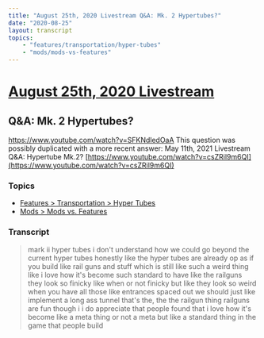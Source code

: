```yaml
---
title: "August 25th, 2020 Livestream Q&A: Mk. 2 Hypertubes?"
date: "2020-08-25"
layout: transcript
topics:
    - "features/transportation/hyper-tubes"
    - "mods/mods-vs-features"
---
```

# [August 25th, 2020 Livestream](../2020-08-25.md)
## Q&A: Mk. 2 Hypertubes?
https://www.youtube.com/watch?v=SFKNdledOaA
This question was possibly duplicated with a more recent answer: May 11th, 2021 Livestream Q&A: Hypertube Mk.2? [https://www.youtube.com/watch?v=csZRil9m6QI](https://www.youtube.com/watch?v=csZRil9m6QI)


### Topics
* [Features > Transportation > Hyper Tubes](../topics/features/transportation/hyper-tubes.md)
* [Mods > Mods vs. Features](../topics/mods/mods-vs-features.md)

### Transcript

> mark ii hyper tubes i don't understand how we could go beyond the current hyper tubes honestly like the hyper tubes are already op as  if you build like rail guns and stuff which is still like such a weird thing like i love how it's become such standard to have like the railguns they look so finicky like when or not finicky but like they look so weird when you have all those like entrances spaced out we should just like implement a long ass tunnel that's the, the the railgun thing railguns are fun though i i do appreciate that people found that i love how it's become like a meta thing or not a meta but like a standard thing in the game that people build
